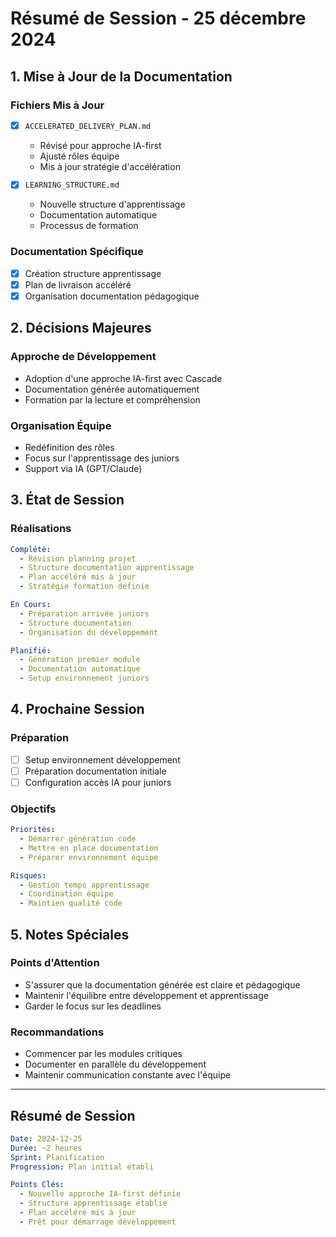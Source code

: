 # Résumé de Session - 25 décembre 2024

## 1. Mise à Jour de la Documentation

### Fichiers Mis à Jour
- [x] `ACCELERATED_DELIVERY_PLAN.md`
  - Révisé pour approche IA-first
  - Ajusté rôles équipe
  - Mis à jour stratégie d'accélération

- [x] `LEARNING_STRUCTURE.md`
  - Nouvelle structure d'apprentissage
  - Documentation automatique
  - Processus de formation

### Documentation Spécifique
- [x] Création structure apprentissage
- [x] Plan de livraison accéléré
- [x] Organisation documentation pédagogique

## 2. Décisions Majeures

### Approche de Développement
- Adoption d'une approche IA-first avec Cascade
- Documentation générée automatiquement
- Formation par la lecture et compréhension

### Organisation Équipe
- Redéfinition des rôles
- Focus sur l'apprentissage des juniors
- Support via IA (GPT/Claude)

## 3. État de Session

### Réalisations
```yaml
Complété:
  - Révision planning projet
  - Structure documentation apprentissage
  - Plan accéléré mis à jour
  - Stratégie formation définie

En Cours:
  - Préparation arrivée juniors
  - Structure documentation
  - Organisation du développement

Planifié:
  - Génération premier module
  - Documentation automatique
  - Setup environnement juniors
```

## 4. Prochaine Session

### Préparation
- [ ] Setup environnement développement
- [ ] Préparation documentation initiale
- [ ] Configuration accès IA pour juniors

### Objectifs
```yaml
Priorités:
  - Démarrer génération code
  - Mettre en place documentation
  - Préparer environnement équipe

Risques:
  - Gestion temps apprentissage
  - Coordination équipe
  - Maintien qualité code
```

## 5. Notes Spéciales

### Points d'Attention
- S'assurer que la documentation générée est claire et pédagogique
- Maintenir l'équilibre entre développement et apprentissage
- Garder le focus sur les deadlines

### Recommandations
- Commencer par les modules critiques
- Documenter en parallèle du développement
- Maintenir communication constante avec l'équipe

---

## Résumé de Session
```yaml
Date: 2024-12-25
Durée: ~2 heures
Sprint: Planification
Progression: Plan initial établi

Points Clés:
  - Nouvelle approche IA-first définie
  - Structure apprentissage établie
  - Plan accéléré mis à jour
  - Prêt pour démarrage développement
```
